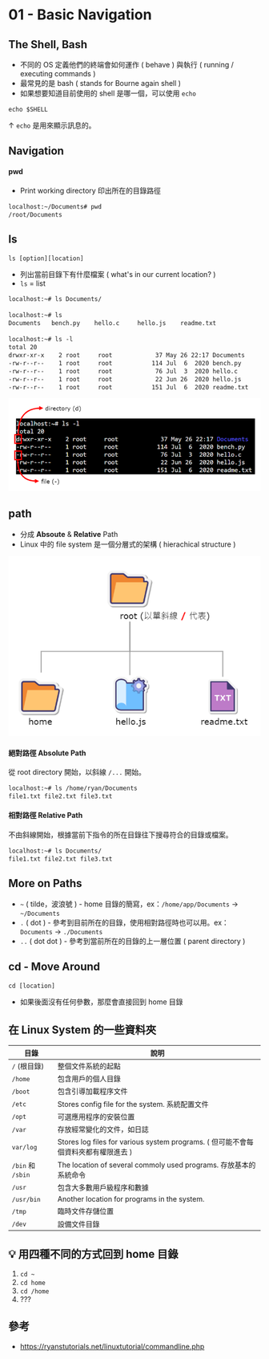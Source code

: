 # 01 - Basic Navigation
## The Shell, Bash
* 不同的 OS 定義他們的終端會如何運作 ( behave ) 與執行 ( running / executing commands )
* 最常見的是 bash ( stands for Bourne again shell )
* 如果想要知道目前使用的 shell 是哪一個，可以使用 `echo`

```
echo $SHELL
```
↑ `echo` 是用來顯示訊息的。

## Navigation
#### pwd
* Print working directory 印出所在的目錄路徑
```
localhost:~/Documents# pwd 
/root/Documents
```
## ls
```
ls [option][location]
```
* 列出當前目錄下有什麼檔案 ( what's in our current location? )
* `ls` = list

```
localhost:~# ls Documents/

localhost:~# ls
Documents   bench.py    hello.c     hello.js    readme.txt

localhost:~# ls -l
total 20
drwxr-xr-x    2 root     root            37 May 26 22:17 Documents
-rw-r--r--    1 root     root           114 Jul  6  2020 bench.py
-rw-r--r--    1 root     root            76 Jul  3  2020 hello.c
-rw-r--r--    1 root     root            22 Jun 26  2020 hello.js
-rw-r--r--    1 root     root           151 Jul  6  2020 readme.txt
```

![](/images/1-1.png)

## path
* 分成 **Absoute** & **Relative** Path
* Linux 中的 file system 是一個分層式的架構 ( hierachical structure )

![](/images/1-2.png)

#### 絕對路徑 Absolute Path
從 root directory 開始，以斜線 `/...` 開始。
```
localhost:~# ls /home/ryan/Documents
file1.txt file2.txt file3.txt
```

#### 相對路徑 Relative Path
不由斜線開始，根據當前下指令的所在目錄往下搜尋符合的目錄或檔案。
```
localhost:~# ls Documents/
file1.txt file2.txt file3.txt
```

## More on Paths
* `~` ( tilde，波浪號 ) - home 目錄的簡寫，ex：`/home/app/Documents` → `~/Documents`
* `.` ( dot ) - 參考到目前所在的目錄，使用相對路徑時也可以用。ex：`Documents` → `./Documents`
* `..` ( dot dot ) - 參考到當前所在的目錄的上一層位置 ( parent directory )

## cd - Move Around
```
cd [location]
```
* 如果後面沒有任何參數，那麼會直接回到 home 目錄

## 在 Linux System 的一些資料夾
| 目錄 | 說明 |
| --- | --- |
| `/` (根目錄) | 整個文件系統的起點 |
| `/home` | 包含用戶的個人目錄 |
| `/boot` | 包含引導加載程序文件 |
| `/etc` | Stores config file for the system. 系統配置文件 |
| `/opt` | 可選應用程序的安裝位置 |
| `/var` | 存放經常變化的文件，如日誌 |
| `var/log` | Stores log files for various system programs. ( 但可能不會每個資料夾都有權限進去 ) |
| `/bin` 和 `/sbin` | The location of several commoly used programs. 存放基本的系統命令 |
| `/usr` | 包含大多數用戶級程序和數據 |
| `/usr/bin` | Another location for programs in the system. |
| `/tmp` | 臨時文件存儲位置 |
| `/dev` | 設備文件目錄 |

## 💡 用四種不同的方式回到 home 目錄
1. `cd ~`
2. `cd home`
3. `cd /home`
4. ???

## 參考
* https://ryanstutorials.net/linuxtutorial/commandline.php
